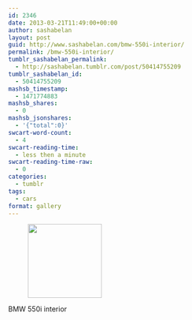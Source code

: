 ```yaml
---
id: 2346
date: 2013-03-21T11:49:00+00:00
author: sashabelan
layout: post
guid: http://www.sashabelan.com/bmw-550i-interior/
permalink: /bmw-550i-interior/
tumblr_sashabelan_permalink:
  - http://sashabelan.tumblr.com/post/50414755209
tumblr_sashabelan_id:
  - 50414755209
mashsb_timestamp:
  - 1471774883
mashsb_shares:
  - 0
mashsb_jsonshares:
  - '{"total":0}'
swcart-word-count:
  - 4
swcart-reading-time:
  - less then a minute
swcart-reading-time-raw:
  - 0
categories:
  - tumblr
tags:
  - cars
format: gallery
---
```

<div id='gallery-265' class='gallery galleryid-2346 gallery-columns-3 gallery-size-thumbnail'>
  <figure class='gallery-item'> 
  
  <div class='gallery-icon portrait'>
    <a href='http://www.sashabelan.ru/bmw-550i-interior/attachment/2347/'><img width="150" height="150" src="http://www.sashabelan.ru/wp-content/uploads/2013/03/tumblr_mmse6flVUC1qarj97o1_500-150x150.jpg" class="attachment-thumbnail size-thumbnail" alt="" /></a>
  </div></figure>
</div>

BMW 550i interior